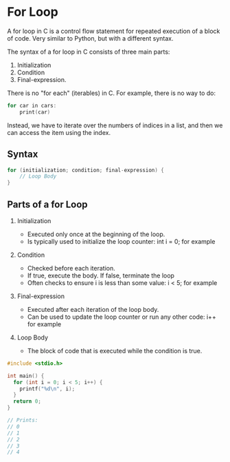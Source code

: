 # For Loop

A for loop in C is a control flow statement for repeated execution of a block of code. Very similar to Python, but with a different syntax.

The syntax of a for loop in C consists of three main parts:

1. Initialization
2. Condition
3. Final-expression.

There is no "for each" (iterables) in C. For example, there is no way to do:

```c
for car in cars:
    print(car)
```

Instead, we have to iterate over the numbers of indices in a list, and then we can access the item using the index.

## Syntax

```c
for (initialization; condition; final-expression) {
    // Loop Body
}
```

## Parts of a for Loop

1. Initialization
    - Executed only once at the beginning of the loop.
    - Is typically used to initialize the loop counter: int i = 0; for example

2. Condition
   - Checked before each iteration.
   - If true, execute the body. If false, terminate the loop
   - Often checks to ensure i is less than some value: i < 5; for example

3. Final-expression
   - Executed after each iteration of the loop body.
   - Can be used to update the loop counter or run any other code: i++ for example

4. Loop Body
   - The block of code that is executed while the condition is true.

```c
#include <stdio.h>

int main() {
  for (int i = 0; i < 5; i++) {
    printf("%d\n", i);
  }
  return 0;
}

// Prints:
// 0
// 1
// 2
// 3
// 4
```
